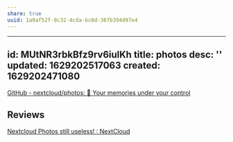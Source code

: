 ```yaml
---
share: true
uuid: 1a9af52f-8c32-4cda-bc8d-367b394d97e4
---
```

---
id: MUtNR3rbkBfz9rv6iulKh
title: photos
desc: ''
updated: 1629202517063
created: 1629202471080
---

[GitHub - nextcloud/photos: 📸 Your memories under your control](https://github.com/nextcloud/photos)

## Reviews

[Nextcloud Photos still useless! : NextCloud](https://old.reddit.com/r/NextCloud/comments/n5jaqz/nextcloud_photos_still_useless/)
